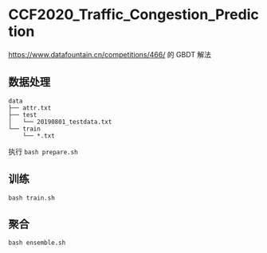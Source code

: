 # CCF2020_Traffic_Congestion_Prediction

https://www.datafountain.cn/competitions/466/ 的 GBDT 解法

## 数据处理

```
data
├── attr.txt
├── test
│   └── 20190801_testdata.txt
└── train
    └── *.txt
```

执行 `bash prepare.sh`

## 训练

`bash train.sh`

## 聚合

`bash ensemble.sh`